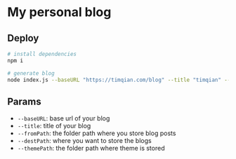 # My personal blog

## Deploy

```bash
# install dependencies
npm i

# generate blog
node index.js --baseURL "https://timqian.com/blog" --title "timqian" --fromPath "posts" --destPath "docs" --themePath "themes/timqian.com"
```

## Params

- `--baseURL`: base url of your blog
- `--title`: title of your blog
- `--fromPath`: the folder path where you store blog posts
- `--destPath`: where you want to store the blogs
- `--themePath`: the folder path where theme is stored
